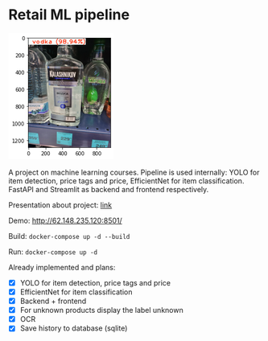 # Retail ML pipeline

![Пример работы](image.png)

A project on machine learning courses. Pipeline is used internally: YOLO for item detection, price tags and price, EfficientNet for item classification. FastAPI and Streamlit as backend and frontend respectively.

Presentation about project: [link](https://docs.google.com/presentation/d/1PB2b-QVpy2HFX47W4n3bQU0znsZWkqkC3RoWxc9yvcs/edit#slide=id.g127fd7df2fd_0_7)

Demo: http://62.148.235.120:8501/

Build: `docker-compose up -d --build`

Run: `docker-compose up -d`


Already implemented and plans:
- [x] YOLO for item detection, price tags and price
- [x] EfficientNet for item classification
- [x] Backend + frontend
- [x] For unknown products display the label unknown
- [x] OCR
- [x] Save history to database (sqlite)
